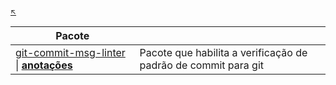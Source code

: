 #

<sub>[:arrow_upper_left:](../readme.md)  <sub>

| Pacote | |
|--|--|
|[git-commit-msg-linter](https://www.npmjs.com/package/git-commit-msg-linter) \| [**anotações**](git-commit-msg-linter/readme.md)|Pacote que habilita a verificação de padrão de commit para git|